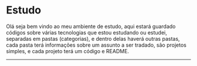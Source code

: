 # Estudo

Olá seja bem vindo ao meu ambiente de estudo, aqui estará guardado códigos sobre várias tecnologias que estou estudando ou estudei, separadas em pastas (categorias), e dentro delas haverá outras pastas, cada pasta terá informações sobre um assunto a ser tradado, são projetos simples, e cada projeto terá um código e README.

---
